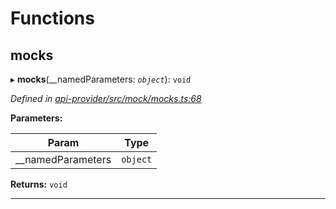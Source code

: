

# Functions

<a id="mocks"></a>

##  mocks

▸ **mocks**(__namedParameters: *`object`*): `void`

*Defined in [api-provider/src/mock/mocks.ts:68](https://github.com/polkadot-js/api/blob/ef78f2a/packages/api-provider/src/mock/mocks.ts#L68)*

**Parameters:**

| Param | Type |
| ------ | ------ |
| __namedParameters | `object` |

**Returns:** `void`

___

